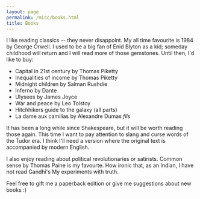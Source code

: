 ```yaml
---
layout: page
permalink: /misc/books.html
title: Books
---
```


I like reading classics -- they never disappoint. My all time favourite is 1984 by George Orwell. I used to be a big fan of Enid Blyton as a kid; someday childhood will return and I will read more of those gemstones. Until then, I'd like to buy:

- Capital in 21st century by Thomas Piketty
- Inequalities of income by Thomas Piketty
- Midnight children by Salman Rushdie
- Inferno by Dante
- Ulysees by James Joyce
- War and peace by Leo Tolstoy
- Hitchhikers guide to the galaxy (all parts)
- La dame aux camilias by Alexandre Dumas *fils*

It has been a long while since Shakespeare, but it will be worth reading those again. This time I want to pay attention to slang and curse words of the Tudor era. I think I'll need a version where the original text is accompanied by modern English.

I also enjoy reading about political revolutionaries or satirists. Common sense by Thomas Paine is my favourte. How ironic that, as an Indian, I have not read Gandhi's My experiments with truth.

Feel free to gift me a paperback edition or give me suggestions about new books :)
